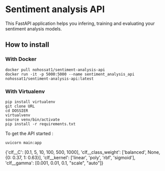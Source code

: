 # Sentiment analysis API

This FastAPI application helps you infering, training and evaluating your sentiment analysis models.

## How to install

### With Docker

```shell
docker pull nohossat1/sentiment-analysis-api
docker run -it -p 5000:5000 --name sentiment_analysis_api nohossat1/sentiment-analysis-api:latest
```

### With Virtualenv

```shell
pip install virtualenv
git clone URL
cd DOSSIER
virtualvenv
source venv/bin/activate
pip install -r requirements.txt
```

To get the API started :

```
uvicorn main:app
```

{'clf__C': [0.1, 5, 10, 100, 500, 1000],
                                'clf__class_weight': ['balanced', None, {0: 0.37, 1: 0.63}],
                                'clf__kernel': ['linear', 'poly', 'rbf', 'sigmoid'],
                                'clf__gamma': [0.001, 0.01, 0.1, "scale", "auto"]}
